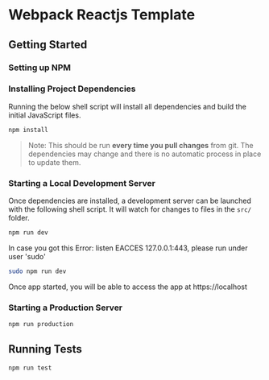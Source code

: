 # Webpack Reactjs Template

## Getting Started

### Setting up NPM

### Installing Project Dependencies

Running the below shell script will install all dependencies and build the initial JavaScript files.

```bash
npm install
```

> Note: This should be run **every time you pull changes** from git. The dependencies may change and there is no automatic process in place to update them.

### Starting a Local Development Server

Once dependencies are installed, a development server can be launched with the following shell script. It will watch for changes to files in the `src/` folder.

```bash
npm run dev 
```
In case you got this Error: listen EACCES 127.0.0.1:443, please run under user 'sudo'
```bash
sudo npm run dev
```

Once app started, you will be able to access the app at https://localhost

### Starting a Production Server

```bash
npm run production
```

## Running Tests

```bash
npm run test
```
